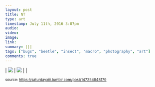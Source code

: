 ```yaml
---
layout: post
title: NT
type: art
timestamp: July 11th, 2016 3:07pm
audio: 
video: 
image: 
link: 
summary: |||
tags: ["bugs", "beetle", "insect", "macro", "photography", "art"]
comments: true
---
```


| <img src="https://saturdayxiii.github.io/media/147254848179_0.jpg"/> | <img src="https://saturdayxiii.github.io/media/147254848179_1.jpg"/> |  |

<small>source: https://saturdayxiii.tumblr.com/post/147254848179</small>